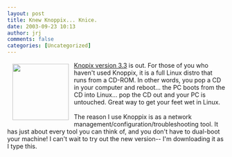 ```yaml
---
layout: post
title: Knew Knoppix... Knice.
date: 2003-09-23 10:13
author: jrj
comments: false
categories: [Uncategorized]
---
```

<a href="http://www.knoppix.net/get.php" target="_blank"><img src="http://www.jrj.org/knoppix-logo.gif" hspace="12" vspace="5" border="0" width="130" align="left" />Knopix version 3.3</a> is out. For those of you who haven't used Knoppix, it is a full Linux distro that runs from a CD-ROM. In other words, you pop a CD in your computer and reboot... the PC boots from the CD into Linux... pop the CD out and your PC is untouched. Great way to get your feet wet in Linux.
<br />
<br />The reason I use Knoppix is as a network management/configuration/troubleshooting tool. It has just about every tool you can think of, and you don't have to dual-boot your machine! I can't wait to try out the new version-- I'm downloading it as I type this.
